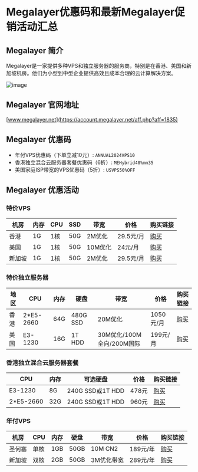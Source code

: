 # Megalayer优惠码和最新Megalayer促销活动汇总

## Megalayer 简介
Megalayer是一家提供多种VPS和独立服务器的服务商，特别是在香港、美国和新加坡机房。他们为小型到中型企业提供高效且成本合理的云计算解决方案。

![image](https://github.com/lowells977/Megalayer/assets/157679761/11dcc349-18ea-48b8-82de-11ae6d888315)


## Megalayer 官网地址
[www.megalayer.net](https://account.megalayer.net/aff.php?aff=1835)

## Megalayer 优惠码
- 年付VPS优惠码（下单立减10元）: `ANNUAL2024VPS10`
- 香港独立混合云服务器套餐优惠码（6折）: `MEHybrid40%mn35`
- 美国家庭ISP带宽的VPS优惠码（5折）: `USVPS50%OFF`

## Megalayer 优惠活动

### 特价VPS

| 机房   | 内存 | CPU | SSD  | 带宽    | 价格    | 购买链接                                             |
|------|----|-----|------|-------|--------|----------------------------------------------------|
| 香港   | 1G | 1核 | 50G  | 2M优化 | 29.5元/月 | [购买](https://account.megalayer.net/aff.php?aff=1835&pid=77)  |
| 美国   | 1G | 1核 | 50G  | 10M优化 | 24元/月  | [购买](https://account.megalayer.net/aff.php?aff=1835&pid=229) |
| 新加坡 | 1G | 1核 | 50G  | 2M优化 | 29.5元/月 | [购买](https://account.megalayer.net/aff.php?aff=1835&pid=220) |

### 特价独立服务器

| 地区   | CPU          | 内存 | 硬盘     | 带宽                      | 价格     | 购买链接                                              |
|------|--------------|----|--------|-------------------------|---------|-----------------------------------------------------|
| 香港   | 2*E5-2660    | 64G | 480G SSD | 20M优化                   | 1050元/月 | [购买](https://account.megalayer.net/aff.php?aff=1835&pid=285) |
| 美国   | E3-1230      | 16G | 1T HDD  | 30M优化/100M全向/200M国际 | 199元/月  | [购买](https://account.megalayer.net/aff.php?aff=1835&pid=291) |

### 香港独立混合云服务器套餐

| CPU        | 内存 | 可选硬盘    | 价格   | 购买链接                                              |
|------------|----|----------|------|-----------------------------------------------------|
| E3-1230    | 8G  | 240G SSD或1T HDD | 478元 | [购买](https://account.megalayer.net/aff.php?aff=1835&pid=203) |
| 2*E5-2660  | 32G | 240G SSD或1T HDD | 960元 | [购买](https://account.megalayer.net/aff.php?aff=1835&pid=206) |

### 年付VPS

| 机房   | CPU  | 内存 | 硬盘  | 带宽        | 价格   | 购买链接                                              |
|------|-----|----|------|-----------|------|-----------------------------------------------------|
| 圣何塞 | 单核  | 1GB | 50GB | 10M CN2    | 189元/年 | [购买](https://account.megalayer.net/aff.php?aff=1835&pid=228) |
| 新加坡 | 双核  | 2GB | 50GB | 3M优化带宽   | 289元/年 | [购买](https://account.megalayer.net/aff.php?aff=1835&pid=275) |


